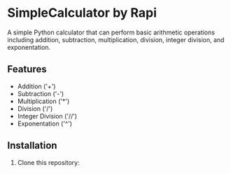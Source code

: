 # SimpleCalculator by Rapi

A simple Python calculator that can perform basic arithmetic operations including addition, subtraction, multiplication, division, integer division, and exponentation.

## Features
- Addition ('+')
- Subtraction ('-')
- Multiplication ('*')
- Division ('/')
- Integer Division ('//')
- Exponentation ('^')

## Installation
1. Clone this repository:
   ```bash
  
